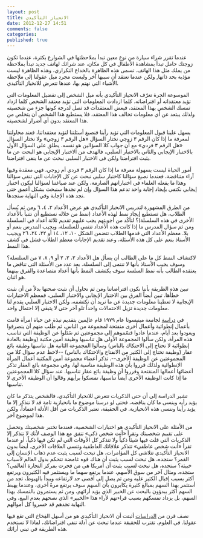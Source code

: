 ```yaml
---
layout: post
title: الانحياز التأكيدي
date: 2012-12-27 14:51
comments: false
categories: 
published: true
---
```


عندما تقرر شراء سيارة من نوع معين تبدأ بملاحظتها في الشوارع بكثرة، عندما تكون زوجتك حامل تبدأ بمشاهدة الأطفال في كل مكان، عند شرائك لهاتف جديد تبدأ بملاحظة من يملك مثل هذا الهاتف. تسمى هذه الظاهرة بالخداع التكراري، وهذه الظاهرة ليست مؤذية بحد ذاتها, ولكن عندما تعتقد أن سببها آخر وليست مجرد ميل عقولنا إلى ملاحظة الأشياء التي نهتم بها، عندها تتعرض للانحياز التأكيدي.

الموسوعة الحرة تعرّف الانحياز التأكيدي بأنه ميل الشخص إلى تفضيل المعلومات التي تؤيد معتقداته أو افتراضاته. كلما ازدادت المعلومات التي تؤيد معتقد الشخص كلما ازداد تمسك الشخص بهذا المعتقد، فبعض المعتقدات قد تصل لدرجة كونها جزء من شخصيته ولذلك يبتعد عن أي معلومات تخالف هذا المعتقد، فلا يستطيع هذا الشخص أن يتخلص من هذا المعتقد بدون أي أضرار لشخصيته.

يسهل علينا قبول المعلومات التي تؤيد رأينا فنصيغ أسئلتنا لتؤيد معتقداتنا، فعند محاولتنا لمعرفة ما إذا كان الرقم ٣ زوجي نختار السؤال «هل الرقم ٣ زوجي» ولا نختار السؤال «هل الرقم ٣ فردي» مع أن جواب كلا السؤالين هو نفسه. يطلق على السؤال الأول بالاختبار الإيجابي والثاني بالاختبار السلبي، فالهدف من الاختبار الإيجابي هو البحث عن ما يثبت افتراضنا ولكن في الاختبار السلبي نبحث عن ما ينفي افتراضنا.

أمور الحياة ليست بسهولة معرفة ما إذا كان الرقم ٣ فردي أم زوجي، فهي معقدة وفيها آراء متناقضة، فعندما نصيغ سؤالنا كاختبار سلبي نبحث عن كل الإجابات التي تنفي سؤالنا وهذا ما يفعله العلماء في اختباراتهم الصارمة، ولكن عند صياغتنا لسؤالنا ليكون اختبار إيجابي نكتفي بإيجاد إجابة واحد تدعم هذا السؤال وإن لم نجدها سنبحث بشكل أعمق حتى نجد هذه الإجابة وفي النهاية سنجدها.

من الطرق المشهورة لتدريس الانحياز التأكيدي هو عرض الأعداد ٢، ٤، ٦ ومن ثم يُسأل الطلاب، هل تستطيع إيجاد نمط لهذه الأعداد (نمط من خلاله نستطيع أن نتنبأ بالأعداد الأخرى في هذه السلسلة)؟ لتأكُد من أجوبتهم يجب عليهم تقديم ثلاثة أعداد في السلسلة ومن ثم سؤال المدرس ما إذا كانت هذه الأعداد تنتمي للسلسلة، ويجيب المدرس بنعم أو بلا. معظم الأعداد التي قدمها الطلاب تتضمن الشكل ١٠، ١٢، ١٤ أو ٢٢، ٢٤، ٢٦ ويجيب الأستاذ بنعم على كل هذه الأسئلة، وعند تقديم الإجابات معظم الطلاب فشل في كشف هذا النمط.

لاكتشاف النمط كل ما على الطالب أن يسأل هل الأعداد ٢، ٢، ٢ أو ٩، ٨، ٧ من السلسلة؟ وسوف يجيب الأستاذ بأنها لا تنتمي إلى السلسلة. بعد عدد من الأسئلة التي تناقض ما يعتقده الطالب بأنه نمط السلسة سوف يكتشف النمط بأنها أعداد متصاعدة والفرق بينهما هو اثنان.

تبين هذه الطريقة بأننا نكون افتراضاتنا ومن ثم نحاول أن نثبت صحتها بدلاً من أن نثبت خطأها. تبين أيضاً الفرق بين الاختبار الإيجابي والاختبار السلبي، فمعظم الاختبارات الإيجابية لا تعطينا معلومات جديدة عن ما نريد أن نكتشفه، ولكن الاختبار السلبي يقدم لنا معلومات جديدة تزيل الاحتمالات واحداً تلو آخر حتى لا يتبقى إلا احتمال واحد.

في [دراسة](http://www.sciencedirect.com/science/article/pii/0022103179900428) لجامعة مينيسوتا عام ١٩٧٩ قام عالِمين بتقديم نبذة عن حياة امرأة قامت بأعمال إنطوائية وأعمال أخرى منفتحة لمجموعة من الناس، ثم طُلب منهم أن ينصرفوا ويعودوا بعد أيام، عندما عادوا قسّموهم إلى مجموعتين ثم سُئلوا عن الوظيفة التي  تناسب هذه المرأة، ولكن سألوا المجموعة الأولى هل تناسبها وظيفة أمين مكتبة (وظيفة بالعادة إنطوائية لا تحتاج إلى الاحتكاك بالناس) وسألوا المجموعة الثانية هل تناسبها وظيفة بائع عقار (وظيفة تحتاج إلى الكثير من الانفتاح والاحتكاك بالناس) --لاحظ عدم سؤال كلا من المجموعتين عن الوظيفة الأخرى--. تذكر أعضاء مجموعة أمين المكتبة أعمال المرأة الإنطوائية ولذلك قرروا بأن هذه الوظيفة مناسبة لها، وفي مجموعة بائع العقار تذكر أعضائها أعمالها المنفتحة وقرروا أن وظيفة بائع عقار تناسبها. عند سؤال كلا المجموعتين ما إذا كانت الوظيفة الأخرى أيضاً تناسبها، تمسكوا برأيهم وقالوا أن الوظيفة الأخرى لا تناسبها.

تشير الدراسة إلى أن حتى الذكريات تتعرض للانحياز التأكيدي، فالشخص يتذكر ما كان يؤيد رأيه وينسى ما كان يناقضه، فحتى لو درسنا موضوع ما بانحيازية تامة قد لا نتذكر إلا ما يؤيد رأينا وننسى هذه الانحيازية. في الحقيقة، تعتبر الذكريات من أقل الأدلة اعتماداً، ولكن هذا لموضوع آخر.

من الأمثلة على الانحياز التأكيدي هو اختبارات الشخصية، فعندما تختبر شخصيتك وتحصل على تقييم شخصيتك وتقرأ «أنت شخص ذكي» تتفق مع هذا الوصف لأنك لا تتذكر إلا الذكريات التي قلت فيها شيئاً ذكياً ولا تتذكر كل الأوقات التي لم تكن فيها ذكياً، أو عندما تقرأ «أنت شخص عاطفي» تتذكر علاقاتك العاطفية وتنسى العلاقات الأخرى. أيضاً بدون الانحياز التأكيدي تتلاشى كل المؤامرات، هل تبحث لسبب يثبت عدم ذهاب الإنسان إلى القمر؟ ستجده، هل تبحث لسبب يثبت أن هناك قوه غامضة تتحكم بدول العالم لأسباب خبيثة؟ ستجده، هل تبحث لسبب يثبت أن أمريكا هي من فجرت بمركز التجارة العالمي؟ ستجده. ومثال آخر من سوق الأسهم، عندما يرتفع سهما ما ويستثمر فيه الكثيرون ويرتفع أكثر بسبب إقبال الكثير عليه ومن ثم يصل إلى أقصى حد لارتفاعه ويبدأ بالهبوط، تجد من أستثمر بهذا السهم بمبالغ كثيرة يكابرون بأن السهم سوف يرتفع مرةً أخرى، وعندما يهبط السهم أكثر يبدؤون بالبحث عن الخبير الذي يؤيد أرائهم، ومن ثم يستمرون بالتمسك بهذا السهم، بل يزداد تمسكهم بسبب قراءتهم لأراء هذا «الخبير» الذي نصحهم بعدم البيع، وفي النهاية تجدهم قد خسروا كل أموالهم.

نصف قرن من [الدراسات](http://scholar.google.com/scholar?q=confirmation+bias+studies&hl=en&as_sdt=0&as_vis=1&oi=scholart&sa=X&ei=O3zcUKnkKIbmswbzj4DADw&ved=0CC8QgQMwAA) أثبتت أن الانحياز التأكيدي هو من أسهل الفِخاخ التي تقع فيها عقولنا. في العلوم، تقترب للحقيقة عندما تبحث عن أدلة تنفي افتراضاتك، لماذا لا تستخدم هذه الطريقة في تبني أرائك.